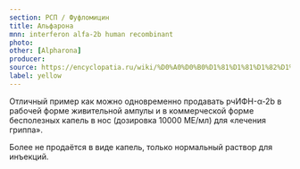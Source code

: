 ```yaml
---
section: РСП / Фуфломицин
title: Альфарона
mnn: interferon alfa-2b human recombinant
photo:
other: [Alpharona]
producer:
source: https://encyclopatia.ru/wiki/%D0%A0%D0%B0%D1%81%D1%81%D1%82%D1%80%D0%B5%D0%BB%D1%8C%D0%BD%D1%8B%D0%B9_%D1%81%D0%BF%D0%B8%D1%81%D0%BE%D0%BA_%D0%BF%D1%80%D0%B5%D0%BF%D0%B0%D1%80%D0%B0%D1%82%D0%BE%D0%B2
label: yellow
---
```


Отличный пример как можно одновременно продавать рчИФН-α-2b в рабочей форме живительной ампулы и в коммерческой форме бесполезных капель в нос (дозировка 10000 МЕ/мл) для «лечения гриппа».

Более не продаётся в виде капель, только нормальный раствор для инъекций.
